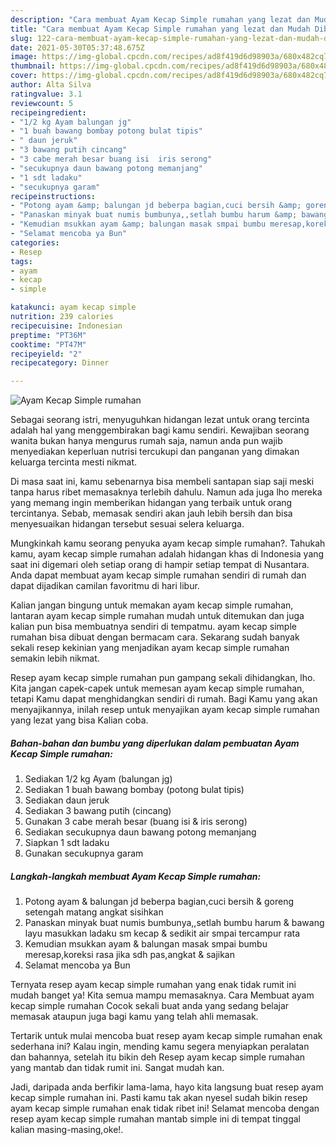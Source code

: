 ```yaml
---
description: "Cara membuat Ayam Kecap Simple rumahan yang lezat dan Mudah Dibuat"
title: "Cara membuat Ayam Kecap Simple rumahan yang lezat dan Mudah Dibuat"
slug: 122-cara-membuat-ayam-kecap-simple-rumahan-yang-lezat-dan-mudah-dibuat
date: 2021-05-30T05:37:48.675Z
image: https://img-global.cpcdn.com/recipes/ad8f419d6d98903a/680x482cq70/ayam-kecap-simple-rumahan-foto-resep-utama.jpg
thumbnail: https://img-global.cpcdn.com/recipes/ad8f419d6d98903a/680x482cq70/ayam-kecap-simple-rumahan-foto-resep-utama.jpg
cover: https://img-global.cpcdn.com/recipes/ad8f419d6d98903a/680x482cq70/ayam-kecap-simple-rumahan-foto-resep-utama.jpg
author: Alta Silva
ratingvalue: 3.1
reviewcount: 5
recipeingredient:
- "1/2 kg Ayam balungan jg"
- "1 buah bawang bombay potong bulat tipis"
- " daun jeruk"
- "3 bawang putih cincang"
- "3 cabe merah besar buang isi  iris serong"
- "secukupnya daun bawang potong memanjang"
- "1 sdt ladaku"
- "secukupnya garam"
recipeinstructions:
- "Potong ayam &amp; balungan jd beberpa bagian,cuci bersih &amp; goreng setengah matang angkat sisihkan"
- "Panaskan minyak buat numis bumbunya,,setlah bumbu harum &amp; bawang layu masukkan ladaku sm kecap &amp; sedikit air smpai tercampur rata"
- "Kemudian msukkan ayam &amp; balungan masak smpai bumbu meresap,koreksi rasa jika sdh pas,angkat &amp; sajikan"
- "Selamat mencoba ya Bun"
categories:
- Resep
tags:
- ayam
- kecap
- simple

katakunci: ayam kecap simple 
nutrition: 239 calories
recipecuisine: Indonesian
preptime: "PT36M"
cooktime: "PT47M"
recipeyield: "2"
recipecategory: Dinner

---
```



![Ayam Kecap Simple rumahan](https://img-global.cpcdn.com/recipes/ad8f419d6d98903a/680x482cq70/ayam-kecap-simple-rumahan-foto-resep-utama.jpg)

Sebagai seorang istri, menyuguhkan hidangan lezat untuk orang tercinta adalah hal yang menggembirakan bagi kamu sendiri. Kewajiban seorang  wanita bukan hanya mengurus rumah saja, namun anda pun wajib menyediakan keperluan nutrisi tercukupi dan panganan yang dimakan keluarga tercinta mesti nikmat.

Di masa  saat ini, kamu sebenarnya bisa membeli santapan siap saji meski tanpa harus ribet memasaknya terlebih dahulu. Namun ada juga lho mereka yang memang ingin memberikan hidangan yang terbaik untuk orang tercintanya. Sebab, memasak sendiri akan jauh lebih bersih dan bisa menyesuaikan hidangan tersebut sesuai selera keluarga. 



Mungkinkah kamu seorang penyuka ayam kecap simple rumahan?. Tahukah kamu, ayam kecap simple rumahan adalah hidangan khas di Indonesia yang saat ini digemari oleh setiap orang di hampir setiap tempat di Nusantara. Anda dapat membuat ayam kecap simple rumahan sendiri di rumah dan dapat dijadikan camilan favoritmu di hari libur.

Kalian jangan bingung untuk memakan ayam kecap simple rumahan, lantaran ayam kecap simple rumahan mudah untuk ditemukan dan juga kalian pun bisa membuatnya sendiri di tempatmu. ayam kecap simple rumahan bisa dibuat dengan bermacam cara. Sekarang sudah banyak sekali resep kekinian yang menjadikan ayam kecap simple rumahan semakin lebih nikmat.

Resep ayam kecap simple rumahan pun gampang sekali dihidangkan, lho. Kita jangan capek-capek untuk memesan ayam kecap simple rumahan, tetapi Kamu dapat menghidangkan sendiri di rumah. Bagi Kamu yang akan menyajikannya, inilah resep untuk menyajikan ayam kecap simple rumahan yang lezat yang bisa Kalian coba.

<!--inarticleads1-->

##### Bahan-bahan dan bumbu yang diperlukan dalam pembuatan Ayam Kecap Simple rumahan:

1. Sediakan 1/2 kg Ayam (balungan jg)
1. Sediakan 1 buah bawang bombay (potong bulat tipis)
1. Sediakan  daun jeruk
1. Sediakan 3 bawang putih (cincang)
1. Gunakan 3 cabe merah besar (buang isi &amp; iris serong)
1. Sediakan secukupnya daun bawang potong memanjang
1. Siapkan 1 sdt ladaku
1. Gunakan secukupnya garam




<!--inarticleads2-->

##### Langkah-langkah membuat Ayam Kecap Simple rumahan:

1. Potong ayam &amp; balungan jd beberpa bagian,cuci bersih &amp; goreng setengah matang angkat sisihkan
1. Panaskan minyak buat numis bumbunya,,setlah bumbu harum &amp; bawang layu masukkan ladaku sm kecap &amp; sedikit air smpai tercampur rata
1. Kemudian msukkan ayam &amp; balungan masak smpai bumbu meresap,koreksi rasa jika sdh pas,angkat &amp; sajikan
1. Selamat mencoba ya Bun




Ternyata resep ayam kecap simple rumahan yang enak tidak rumit ini mudah banget ya! Kita semua mampu memasaknya. Cara Membuat ayam kecap simple rumahan Cocok sekali buat anda yang sedang belajar memasak ataupun juga bagi kamu yang telah ahli memasak.

Tertarik untuk mulai mencoba buat resep ayam kecap simple rumahan enak sederhana ini? Kalau ingin, mending kamu segera menyiapkan peralatan dan bahannya, setelah itu bikin deh Resep ayam kecap simple rumahan yang mantab dan tidak rumit ini. Sangat mudah kan. 

Jadi, daripada anda berfikir lama-lama, hayo kita langsung buat resep ayam kecap simple rumahan ini. Pasti kamu tak akan nyesel sudah bikin resep ayam kecap simple rumahan enak tidak ribet ini! Selamat mencoba dengan resep ayam kecap simple rumahan mantab simple ini di tempat tinggal kalian masing-masing,oke!.

